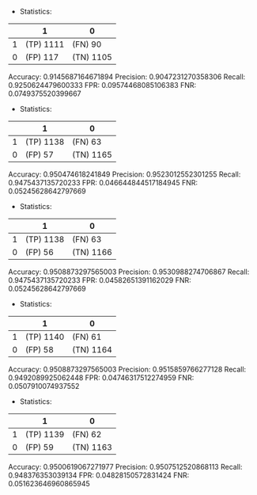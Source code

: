 * Statistics: 

|          |    1     |    0     |
|----------|----------|----------|
|    1     |(TP) 1111 | (FN) 90  |
|    0     | (FP) 117 |(TN) 1105 |
Accuracy: 0.9145687164671894
Precision: 0.9047231270358306
Recall: 0.9250624479600333
FPR: 0.09574468085106383
FNR: 0.0749375520399667
* Statistics: 

|          |    1     |    0     |
|----------|----------|----------|
|    1     |(TP) 1138 | (FN) 63  |
|    0     | (FP) 57  |(TN) 1165 |
Accuracy: 0.950474618241849
Precision: 0.9523012552301255
Recall: 0.9475437135720233
FPR: 0.046644844517184945
FNR: 0.05245628642797669
* Statistics: 

|          |    1     |    0     |
|----------|----------|----------|
|    1     |(TP) 1138 | (FN) 63  |
|    0     | (FP) 56  |(TN) 1166 |
Accuracy: 0.9508873297565003
Precision: 0.9530988274706867
Recall: 0.9475437135720233
FPR: 0.04582651391162029
FNR: 0.05245628642797669
* Statistics: 

|          |    1     |    0     |
|----------|----------|----------|
|    1     |(TP) 1140 | (FN) 61  |
|    0     | (FP) 58  |(TN) 1164 |
Accuracy: 0.9508873297565003
Precision: 0.9515859766277128
Recall: 0.9492089925062448
FPR: 0.04746317512274959
FNR: 0.0507910074937552
* Statistics: 

|          |    1     |    0     |
|----------|----------|----------|
|    1     |(TP) 1139 | (FN) 62  |
|    0     | (FP) 59  |(TN) 1163 |
Accuracy: 0.9500619067271977
Precision: 0.9507512520868113
Recall: 0.948376353039134
FPR: 0.04828150572831424
FNR: 0.051623646960865945
